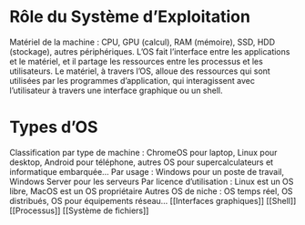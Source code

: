 # Rôle du Système d’Exploitation
Matériel de la machine : CPU, GPU (calcul), RAM (mémoire), SSD, HDD (stockage), autres périphériques.
L’OS fait l’interface entre les applications et le matériel, et il partage les ressources entre les processus et les utilisateurs.
Le matériel, à travers l’OS, alloue des ressources qui sont utilisées par les programmes d’application, qui interagissent avec l’utilisateur à travers une interface graphique ou un shell.
# Types d’OS
Classification par type de machine : ChromeOS pour laptop, Linux pour desktop, Android pour téléphone, autres OS pour supercalculateurs et informatique embarquée…
Par usage : Windows pour un poste de travail, Windows Server pour les serveurs
Par licence d’utilisation : Linux est un OS libre, MacOS est un OS propriétaire
Autres OS de niche : OS temps réel, OS distribués, OS pour équipements réseau…
[[Interfaces graphiques]]
[[Shell]]
[[Processus]]
[[Système de fichiers]]